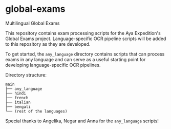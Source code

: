 # global-exams
Multilingual Global Exams 

This repository contains exam processing scripts for the Aya Expedition's Global Exams project. Language-specific OCR pipeline scripts will be added to this repository as they are developed. 

To get started, the ```any_language``` directory contains scripts that can process exams in any language and can serve as a useful starting point for developing language-specific OCR pipelines.

Directory structure:
```
main
├── any_language
├── hindi
├── french
├── italian
├── bengali
└── (rest of the languages)
```


Special thanks to Angelika, Negar and Anna for the ```any_language``` scripts!

